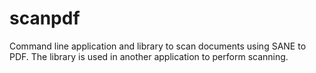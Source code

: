 # scanpdf
Command line application and library to scan documents using SANE to PDF. The library is used in another application to perform scanning.
